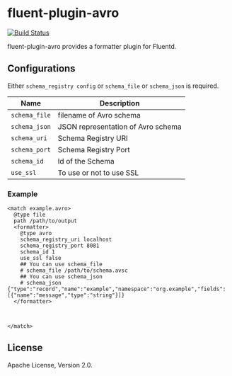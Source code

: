 # fluent-plugin-avro

[![Build Status](https://travis-ci.org/takebayashi/fluent-plugin-avro.svg)](https://travis-ci.org/takebayashi/fluent-plugin-avro)

fluent-plugin-avro provides a formatter plugin for Fluentd.

## Configurations

Either `schema_registry config` or `schema_file` or `schema_json` is required.

| Name | Description |
| ---- | ----------- |
| `schema_file` | filename of Avro schema |
| `schema_json` | JSON representation of Avro schema |
| `schema_uri` | Schema Registry URI |
| `schema_port` | Schema Registry Port |
| `schema_id` | Id of the Schema |
| `use_ssl` | To use or not to use SSL |

### Example 

```
<match example.avro>
  @type file
  path /path/to/output
  <formatter>
    @type avro
    schema_registry_uri localhost
    schema_registry_port 8081
    schema_id 1
    use_ssl false
    ## You can use schema_file
    # schema_file /path/to/schema.avsc
    ## You can use schema_json 
    # schema_json {"type":"record","name":"example","namespace":"org.example","fields":[{"name":"message","type":"string"}]}
  </formatter>

  
  
</match>
```

## License

Apache License, Version 2.0.
